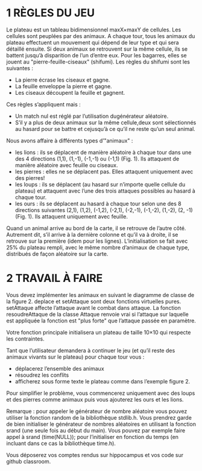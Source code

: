 # 1 RÈGLES DU JEU

Le plateau est un tableau bidimensionnel maxX×maxY de cellules. Les cellules sont peuplées
par des animaux. A chaque tour, tous les animaux du plateau effectuent un mouvement qui
dépend de leur type et qui sera détaillé ensuite. Si deux animaux se retrouvent sur la même
cellule, ils se battent jusqu’à disparition de l’un d’entre eux.
Pour les bagarres, elles se jouent au "pierre-feuille-ciseaux" (shifumi). Les règles du shifumi sont les suivantes :

- La pierre écrase les ciseaux et gagne.
- La feuille enveloppe la pierre et gagne.
- Les ciseaux découpent la feuille et gagnent.

Ces règles s’appliquent mais :

- Un match nul est réglé par l’utilisation dugénérateur aléatoire.
- S’il y a plus de deux animaux sur la même cellule,deux sont sélectionnés au hasard pour se battre et cejusqu’à ce qu’il ne reste qu’un seul animal.

Nous avons affaire à différents types d’"animaux" :

- les lions : ils se déplacent de manière aléatoire à chaque tour dans une des 4 directions (1,1), (1,-1), (-1,-1) ou (-1,1) (Fig. 1). Ils attaquent de manière aléatoire avec feuille ou ciseaux.
- les pierres : elles ne se déplacent pas. Elles attaquent uniquement avec des pierres!
- les loups : ils se déplacent (au hasard sur n’importe quelle cellule du plateau) et attaquent avec l’une des trois attaques possibles au hasard à chaque tour.
- les ours : ils se déplacent au hasard à chaque tour selon une des 8 directions suivantes (2,1), (1,2), (-1,2), (-2,1), (-2,-1), (-1,-2), (1,-2), (2, -1) (Fig. 1). Ils attaquent uniquement avec feuille.

Quand un animal arrive au bord de la carte, il se retrouve de l’autre côté. Autrement dit, s’il arrive à la dernière colonne et qu’il va à droite, il se retrouve sur la première (idem pour les lignes). L’initialisation se fait avec 25% du plateau rempli, avec le même nombre d’animaux de chaque type, distribués de façon aléatoire sur la carte.

# 2 TRAVAIL À FAIRE

Vous devez implémenter les animaux en suivant le diagramme de classe de la figure 2.
deplace et setAttaque sont deux fonctions virtuelles pures. setAttaque affecte l’attaque
avant le combat dans attaque. La fonction resoudreAttaque de la classe Attaque renvoie
vrai si l’attaque sur laquelle est appliquée la fonction est "plus forte" que l’attaque passée en paramètre.

Votre fonction principale initialisera un plateau de taille 10×10 qui respecte les contraintes.

Tant que l’utilisateur demandera à continuer le jeu (et qu’il reste des animaux vivants sur le plateau) pour chaque tour vous :

- déplacerez l’ensemble des animaux
- résoudrez les conflits
- afficherez sous forme texte le plateau comme dans l’exemple figure 2.

Pour simplifier le problème, vous commencerez uniquement avec des loups et des pierres
comme animaux puis vous ajouterez les ours et les lions.

Remarque : pour appeler le générateur de nombre aléatoire vous pouvez utiliser la fonction
random de la bibliothèque stdlib.h. Vous prendrez garde de bien initialiser le générateur
de nombres aléatoires en utilisant la fonction srand (une seule fois au début du main). Vous
pouvez par exemple faire appel à srand (time(NULL)); pour l’initialiser en fonction du temps (en incluant dans ce cas la bibliothèque time.h).

Vous déposerez vos comptes rendus sur hippocampus et vos code sur github classroom.